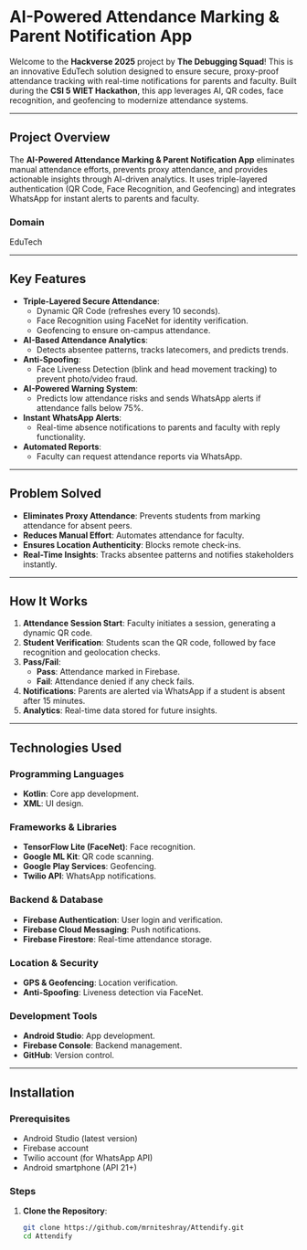 # AI-Powered Attendance Marking & Parent Notification App

Welcome to the **Hackverse 2025** project by **The Debugging Squad**! This is an innovative EduTech solution designed to ensure secure, proxy-proof attendance tracking with real-time notifications for parents and faculty. Built during the **CSI 5 WIET Hackathon**, this app leverages AI, QR codes, face recognition, and geofencing to modernize attendance systems.

---

## Project Overview

The **AI-Powered Attendance Marking & Parent Notification App** eliminates manual attendance efforts, prevents proxy attendance, and provides actionable insights through AI-driven analytics. It uses triple-layered authentication (QR Code, Face Recognition, and Geofencing) and integrates WhatsApp for instant alerts to parents and faculty.

### Domain
EduTech

---

## Key Features

- **Triple-Layered Secure Attendance**:
  - Dynamic QR Code (refreshes every 10 seconds).
  - Face Recognition using FaceNet for identity verification.
  - Geofencing to ensure on-campus attendance.
- **AI-Based Attendance Analytics**:
  - Detects absentee patterns, tracks latecomers, and predicts trends.
- **Anti-Spoofing**:
  - Face Liveness Detection (blink and head movement tracking) to prevent photo/video fraud.
- **AI-Powered Warning System**:
  - Predicts low attendance risks and sends WhatsApp alerts if attendance falls below 75%.
- **Instant WhatsApp Alerts**:
  - Real-time absence notifications to parents and faculty with reply functionality.
- **Automated Reports**:
  - Faculty can request attendance reports via WhatsApp.

---

## Problem Solved

- **Eliminates Proxy Attendance**: Prevents students from marking attendance for absent peers.
- **Reduces Manual Effort**: Automates attendance for faculty.
- **Ensures Location Authenticity**: Blocks remote check-ins.
- **Real-Time Insights**: Tracks absentee patterns and notifies stakeholders instantly.

---

## How It Works

1. **Attendance Session Start**: Faculty initiates a session, generating a dynamic QR code.
2. **Student Verification**: Students scan the QR code, followed by face recognition and geolocation checks.
3. **Pass/Fail**:
   - **Pass**: Attendance marked in Firebase.
   - **Fail**: Attendance denied if any check fails.
4. **Notifications**: Parents are alerted via WhatsApp if a student is absent after 15 minutes.
5. **Analytics**: Real-time data stored for future insights.

---

## Technologies Used

### Programming Languages
- **Kotlin**: Core app development.
- **XML**: UI design.

### Frameworks & Libraries
- **TensorFlow Lite (FaceNet)**: Face recognition.
- **Google ML Kit**: QR code scanning.
- **Google Play Services**: Geofencing.
- **Twilio API**: WhatsApp notifications.

### Backend & Database
- **Firebase Authentication**: User login and verification.
- **Firebase Cloud Messaging**: Push notifications.
- **Firebase Firestore**: Real-time attendance storage.

### Location & Security
- **GPS & Geofencing**: Location verification.
- **Anti-Spoofing**: Liveness detection via FaceNet.

### Development Tools
- **Android Studio**: App development.
- **Firebase Console**: Backend management.
- **GitHub**: Version control.

---

## Installation

### Prerequisites
- Android Studio (latest version)
- Firebase account
- Twilio account (for WhatsApp API)
- Android smartphone (API 21+)

### Steps
1. **Clone the Repository**:
   ```bash
   git clone https://github.com/mrniteshray/Attendify.git
   cd Attendify
